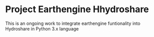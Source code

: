 # Project Earthengine Hhydroshare
This is an ongoing work to integrate earthengine funtionality into Hydroshare in Python 3.x language
